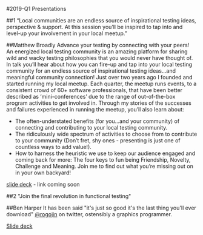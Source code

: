 #2019-Q1 Presentations

##1 “Local communities are an endless source of inspirational testing ideas, perspective & support. At this session you’ll be inspired to tap into and level-up your involvement in your local meetup.” 

##Matthew Broadly 
Advance your testing by connecting with your peers! An energized local testing community is an amazing platform for sharing wild and wacky testing philosophies that you would never have thought of. 
In talk you’ll hear about how you can fire-up and tap into your local testing community for an endless source of inspirational testing ideas...and meaningful community connection!
Just over two years ago I founded and started running my local meetup. Each quarter, the meetup runs events, to a consistent crowd of 60+ software professionals, that have been better described as ‘mini-conferences’ due to the range of out-of-the-box program activities to get involved in.
Through my stories of the successes and failures experienced in running the meetup, you’ll also learn about:
* The often-understated benefits (for you...and your community) of connecting and contributing to your local testing community.
* The ridiculously wide spectrum of activities to choose from to contribute to your community (Don’t fret, shy ones - presenting is just one of countless ways to add value!).
* How to harness the heuristic we use to keep our audience engaged and coming back for more: The four keys to fun being Friendship, Novelty, Challenge and Meaning.
Join me to find out what you’re missing out on in your own backyard!

[slide deck]() - link coming soon

##2 "Join the final revolution in functional testing"

##Ben Harper
It has been said "it's just so good it's the last thing you'll ever download" 
[@rogojin](https://twitter.com/rogojin) on twitter, ostensibly a graphics programmer.

[Slide deck](https://drive.google.com/open?id=106gQtnu7ZLGKC4Gx1h4tDhTkizGHTz-G)

